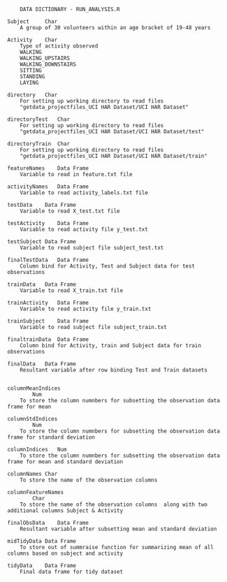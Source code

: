		DATA DICTIONARY - RUN_ANALYSIS.R
	
	Subject		Char
		A group of 30 volunteers within an age bracket of 19-48 years
		
	Activity 	Char
		Type of activity observed
		WALKING								
		WALKING_UPSTAIRS
		WALKING_DOWNSTAIRS
		SITTING
		STANDING
		LAYING
	
	directory 	Char     
		For setting up working directory to read files
		"getdata_projectfiles_UCI HAR Dataset/UCI HAR Dataset"
		
	directoryTest	Char   
		For setting up working directory to read files
		"getdata_projectfiles_UCI HAR Dataset/UCI HAR Dataset/test"
		
	directoryTrain	Char 
		For setting up working directory to read files
		"getdata_projectfiles_UCI HAR Dataset/UCI HAR Dataset/train"
		
	featureNames	Data Frame	
		Variable to read in feature.txt file
		
	activityNames	Data Frame	
		Variable to read activity_labels.txt file	
		
	testData	Data Frame
		Variable to read X_test.txt file
		
	testActivity	Data Frame
		Variable to read activity file y_test.txt
	
	testSubject	Data Frame
		Variable to read subject file subject_test.txt
		
	finalTestData 	Data Frame
		Column bind for Activity, Test and Subject data for test observations
		
	trainData	Data Frame	
		Variable to read X_train.txt file
		
	trainActivity	Data Frame
		Variable to read activity file y_train.txt
	
	trainSubject	Data Frame
		Variable to read subject file subject_train.txt
		
	finaltrainData 	Data Frame
		Column bind for Activity, train and Subject data for train observations
		
	finalData	Data Frame	
		Resultant variable after row binding Test and Train datasets
		
			
	columnMeanIndices	
			Num		
		To store the column numnbers for subsetting the observation data frame for mean
		
	columnStdIndices	
			Num			
		To store the column numnbers for subsetting the observation data frame for standard deviation	
		
	columnIndices	Num	
		To store the column numnbers for subsetting the observation data frame for mean and standard deviation
	
	columnNames	Char	
		To store the name of the observation columns
		
	columnFeatureNames
			Char
		To store the name of the observation columns  along with two additional columns Subject & Activity

	finalObsData	Data Frame
		Resultant variable after subsetting mean and standard deviation

	midTidyData	Data Frame
		To store out of summraise function for summarizing mean of all columns based on subject and activity 
		
	tidyData	Data Frame	
		Final data frame for tidy dataset

	
	
	
	
	
	
	
	
	
	
	
		
	
	
	
	
	
	
	
	
	
	
	
		
	
	
		
	
	
		
	
	
	
	
	
		

		
		
	
	
	
	
	
		
	
	
		
	
	
		
	
	
		
		

		
		
		
		
		



















































































































































































































































































































































































































































































































































































